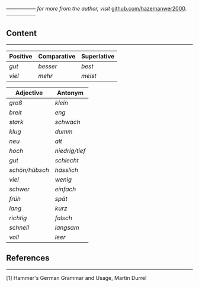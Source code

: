 ──────── *for more from the author, visit* [github.com/hazemanwer2000](https://github.com/hazemanwer2000). ────────
## Content
---

| Positive | Comparative | Superlative |
| -------- | ----------- | ----------- |
| *gut*    | *besser*    | *best*      |
| *viel*   | *mehr*      | *meist*     |

| Adjective      | Antonym        |
| -------------- | -------------- |
| *groß*         | *klein*        |
| *breit*        | *eng*          |
| *stark*        | *schwach*      |
| *klug*         | *dumm*         |
| *neu*          | *alt*          |
| *hoch*         | *niedrig/tief* |
| *gut*          | *schlecht*     |
| *schön/hübsch* | *hässlich*     |
| *viel*         | *wenig*        |
| *schwer*       | *einfach*      |
| *früh*         | *spät*<br>     |
| *lang*         | *kurz*         |
| *richtig*      | *falsch*       |
| *schnell*      | *langsam*      |
| *voll*         | *leer*         |

## References
---
[1] Hammer's German Grammar and Usage, Martin Durrel